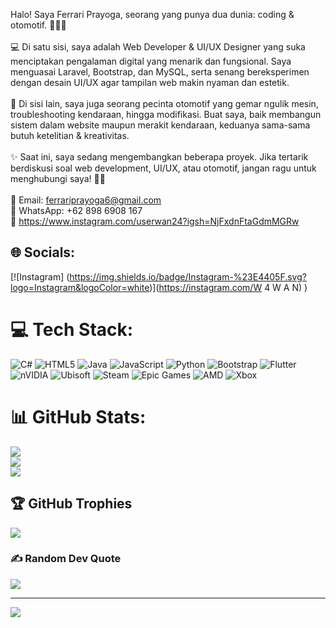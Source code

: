 Halo! Saya Ferrari Prayoga, seorang yang punya dua dunia: coding & otomotif. 👨‍💻🚗<br><br>💻 Di satu sisi, saya adalah Web Developer & UI/UX Designer yang suka menciptakan pengalaman digital yang menarik dan fungsional. Saya menguasai Laravel, Bootstrap, dan MySQL, serta senang bereksperimen dengan desain UI/UX agar tampilan web makin nyaman dan estetik.<br><br>🔧 Di sisi lain, saya juga seorang pecinta otomotif yang gemar ngulik mesin, troubleshooting kendaraan, hingga modifikasi. Buat saya, baik membangun sistem dalam website maupun merakit kendaraan, keduanya sama-sama butuh ketelitian & kreativitas.<br><br>✨ Saat ini, saya sedang mengembangkan beberapa proyek. Jika tertarik berdiskusi soal web development, UI/UX, atau otomotif, jangan ragu untuk menghubungi saya! 📩🔥<br><br>📩 Email: ferrariprayoga6@gmail.com<br>📱 WhatsApp: +62 898 6908 167<br>🔗 https://www.instagram.com/userwan24?igsh=NjFxdnFtaGdmMGRw


## 🌐 Socials:
[![Instagram]
(https://img.shields.io/badge/Instagram-%23E4405F.svg?logo=Instagram&logoColor=white)](https://instagram.com/W 4 W A N) ) 

# 💻 Tech Stack:
![C#](https://img.shields.io/badge/c%23-%23239120.svg?style=for-the-badge&logo=csharp&logoColor=white) ![HTML5](https://img.shields.io/badge/html5-%23E34F26.svg?style=for-the-badge&logo=html5&logoColor=white) ![Java](https://img.shields.io/badge/java-%23ED8B00.svg?style=for-the-badge&logo=openjdk&logoColor=white) ![JavaScript](https://img.shields.io/badge/javascript-%23323330.svg?style=for-the-badge&logo=javascript&logoColor=%23F7DF1E) ![Python](https://img.shields.io/badge/python-3670A0?style=for-the-badge&logo=python&logoColor=ffdd54) ![Bootstrap](https://img.shields.io/badge/bootstrap-%238511FA.svg?style=for-the-badge&logo=bootstrap&logoColor=white) ![Flutter](https://img.shields.io/badge/Flutter-%2302569B.svg?style=for-the-badge&logo=Flutter&logoColor=white) ![nVIDIA](https://img.shields.io/badge/nVIDIA-%2376B900.svg?style=for-the-badge&logo=nVIDIA&logoColor=white) ![Ubisoft](https://img.shields.io/badge/Ubisoft-%23F5F5F5.svg?style=for-the-badge&logo=Ubisoft&logoColor=black) ![Steam](https://img.shields.io/badge/steam-%23000000.svg?style=for-the-badge&logo=steam&logoColor=white) ![Epic Games](https://img.shields.io/badge/epicgames-%23313131.svg?style=for-the-badge&logo=epicgames&logoColor=white) ![AMD](https://img.shields.io/badge/AMD-%23000000.svg?style=for-the-badge&logo=amd&logoColor=white) ![Xbox](https://img.shields.io/badge/xbox-%23107C10.svg?style=for-the-badge&logo=xbox&logoColor=white)
# 📊 GitHub Stats:
![](https://github-readme-stats.vercel.app/api?username=TuanYoga&theme=neon&hide_border=false&include_all_commits=false&count_private=false)<br/>
![](https://nirzak-streak-stats.vercel.app/?user=TuanYoga&theme=neon&hide_border=false)<br/>
![](https://github-readme-stats.vercel.app/api/top-langs/?username=TuanYoga&theme=neon&hide_border=false&include_all_commits=false&count_private=false&layout=compact)

## 🏆 GitHub Trophies
![](https://github-profile-trophy.vercel.app/?username=TuanYoga&theme=tokyonight&no-frame=true&no-bg=true&margin-w=4)

### ✍️ Random Dev Quote
![](https://quotes-github-readme.vercel.app/api?type=horizontal&theme=tokyonight)

---
[![](https://visitcount.itsvg.in/api?id=TuanYoga&icon=0&color=0)](https://visitcount.itsvg.in)

<!-- Proudly created with GPRM ( https://gprm.itsvg.in ) -->

